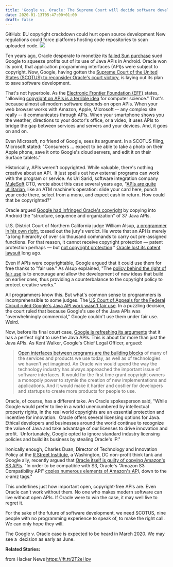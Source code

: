 ```yaml
---
title: 'Google vs. Oracle: The Supreme Court will decide software development’s future?'
date: 2020-01-13T05:47:00+01:00
draft: false
---
```


GitHub: EU copyright crackdown could hurt open source development New regulations could force platforms hosting code repositories to scan uploaded code. ![](https://zdnet4.cbsistatic.com/hub/i/r/2018/03/19/1499bca5-57de-499d-806d-89d58b249e95/thumbnail/570x322/3d2262f92b5eaba1d4162aba1bae11dd/5aabedfa60b2f5edefca4c8d-1280x7201mar192018164642poster.jpg)

Ten years ago, Oracle desperate to monetize its [failed Sun purchase](https://www.zdnet.com/article/worst-tech-mergers-and-acquisitions-oracle-and-sun-and-the-sad-tale-of-palm/) sued Google to squeeze profits out of its use of Java APIs in Android. Oracle won its point, that application programming interfaces (API)s were subject to copyright. Now, Google, having gotten the [Supreme Court of the United States (SCOTUS) to reconsider Oracle's court victory](https://www.zdnet.com/article/supreme-court-to-consider-oracles-copyright-clash-with-google/), is laying out its plan to save software development. 

That's not hyperbole. As the [Electronic Frontier Foundation (EFF)](https://www.eff.org/) states, "allowing [copyright on APIs is a terrible idea](https://www.eff.org/deeplinks/2017/05/eff-asks-federal-circuit-fix-its-terrible-api-copyright-decision) for computer science." That's because almost all modern software depends on open APIs. When your web browser works with Amazon, Apple, Microsoft -- any complex site really -- it communicates through APIs. When your smartphone shows you the weather, directions to your doctor's office, or a video, it uses APIs to bridge the gap between services and servers and your devices. And, it goes on and on. 

Even Microsoft, no friend of Google, sees its argument. In a SCOTUS filing, Microsoft stated: "Consumers ... expect to be able to take a photo on their Apple phone, save it onto Google's cloud servers, and edit it on their Surface tablets."

Historically, APIs weren't copyrighted. While valuable, there's nothing creative about an API.  It just spells out how external programs can work with the program or service. As Uri Sarid, software integration company [MuleSoft](https://www.mulesoft.com/) CTO, wrote about this case several years ago, "[APIs are quite utilitarian](https://www.wired.com/insights/2014/05/non-apocalypse-apis-copyright-fair-use/), like an ATM machine's operation: slide your card here, punch your code there, select from a menu, and expect cash in return. How could that be copyrighted?"

Oracle argued [Google had infringed Oracle's copyright](https://www.zdnet.com/article/google-infringed-on-oracle-copyright-jury-finds/) by copying into Android the "structure, sequence and organization" of 37 Java APIs.

U.S. District Court of Northern California judge William Alsup, [a programmer in his own right](http://www.groklaw.net/article.php?story=20120515120106322#Update_5), tossed out the jury's verdict. He wrote that an API is merely "a long hierarchy of over six thousand commands to carry out pre-assigned functions. For that reason, it cannot receive copyright protection — patent protection perhaps — but [not copyright protection](https://www.eff.org/files/alsup_api_ruling.pdf)." [Oracle lost its patent lawsuit](http://www.computerworld.com/article/2504886/data-center/google-s-android-did-not-infringe-oracle-patents--jury-finds.html) long ago.

Even if APIs were copyrightable, Google argued that it could use them for free thanks to "fair use." As Alsup explained, "The [policy behind the right of fair use](https://www.zdnet.com/article/googles-victory-over-oracle-a-win-for-developers/) is to encourage and allow the development of new ideas that build on earlier ones, thus providing a counterbalance to the copyright policy to protect creative works."

All programmers know this. But what's common sense to programmers is incomprehensible to some judges. The [US Court of Appeals for the Federal Circuit ruled Google's Java API work wasn't fair use](https://www.zdnet.com/article/billions-at-stake-as-oracle-beats-google-in-latest-android-java-api-legal-dustup/). In a puzzling decision, the court ruled that because Google's use of the Java APIs was "overwhelmingly commercial," Google couldn't use them under fair use. Weird.

Now, before its final court case, [Google is refreshing its arguments](https://www.supremecourt.gov/DocketPDF/18/18-956/127663/20200106172508533_18-956%20ts.pdf) that it has a perfect right to use the Java APIs. This is about far more than just the Java APIs. As Kent Walker, Google's Chief Legal Officer, argued: 

> [Open interfaces between programs are the building blocks](https://blog.google/outreach-initiatives/public-policy/case-for-open-innovation/) of many of the services and products we use today, as well as of technologies we haven't yet imagined. An Oracle win would upend the way the technology industry has always approached the important issue of software interfaces. It would for the first time grant copyright owners a monopoly power to stymie the creation of new implementations and applications. And it would make it harder and costlier for developers and startups to create more products for people to use.

Oracle, of course, has a different take. An Oracle spokesperson said, "While Google would prefer to live in a world unencumbered by intellectual property rights, in the real world copyrights are an essential protection and incentive for innovation.  Oracle offers several licensing options for Java.  Ethical developers and businesses around the world continue to recognize the value of Java and take advantage of our licenses to drive innovation and profit.  Unfortunately, Google opted to ignore standard industry licensing policies and build its business by stealing Oracle's IP."

Ironically enough, Charles Duan, Director of Technology and Innovation Policy at the [R Street Institute](https://www.rstreet.org/), a Washington, DC non-profit think tank and Google ally, recently argued that [Oracle itself is guilty of copying Amazon's S3 APIs](https://docs.cloud.oracle.com/iaas/Content/Object/Tasks/s3compatibleapi.htm). "In order to be compatible with S3, Oracle's "Amazon S3 Compatibility API" [copies numerous elements of Amazon's AP](https://arstechnica.com/tech-policy/2020/01/oracle-copied-amazons-api-was-that-copyright-infringement/)I, down to the x-amz tags."

This underlines just how important open, copyright-free APIs are. Even Oracle can't work without them. No one who makes modern software can live without open APIs. If Oracle were to win the case, it may well live to regret it. 

For the sake of the future of software development, we need SCOTUS, nine people with no programming experience to speak of, to make the right call. We can only hope they will. 

The Google v. Oracle case is expected to be heard in March 2020. We may see a  decision as early as June.

**Related Stories:**

  
  
from Hacker News https://ift.tt/2T2eHpv